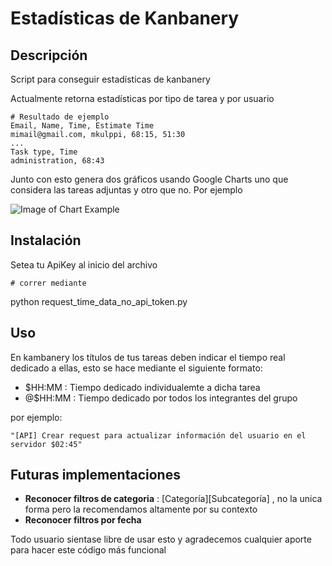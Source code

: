 # Estadísticas de Kanbanery

## Descripción

Script para conseguir estadísticas de kanbanery

Actualmente retorna estadísticas por tipo de tarea y por usuario


    # Resultado de ejemplo
    Email, Name, Time, Estimate Time
    mimail@gmail.com, mkulppi, 68:15, 51:30
    ...
    Task type, Time
    administration, 68:43

Junto con esto genera dos gráficos usando Google Charts
uno que considera las tareas adjuntas y otro que no. Por ejemplo

![Image of Chart Example](https://dl.dropboxusercontent.com/u/43408721/example.png)

## Instalación

Setea tu ApiKey al inicio del archivo

    # correr mediante
   python request_time_data_no_api_token.py
  
## Uso

En kambanery los títulos de tus tareas deben indicar el tiempo real dedicado a ellas, esto se hace mediante el siguiente formato:

* $HH:MM : Tiempo dedicado individualemte a dicha tarea 
* @$HH:MM : Tiempo dedicado por todos los integrantes del grupo

por ejemplo:

    "[API] Crear request para actualizar información del usuario en el servidor $02:45"
        
## Futuras implementaciones

+ **Reconocer filtros de categoria** : [Categoría][Subcategoría] , no la unica forma pero la recomendamos altamente por su contexto
+ **Reconocer filtros por fecha** 

Todo usuario sientase libre de usar esto y agradecemos cualquier aporte para hacer este código más funcional


